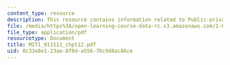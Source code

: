 ```yaml
---
content_type: resource
description: This resource contains information related to Public-private partnerships.
file: /media/https%3A/open-learning-course-data-rc.s3.amazonaws.com/1-011-project-evaluation-spring-2011/0c33e8e123ae8f0da5567bc9d8ac86ce_MIT1_011S11_chpt12.pdf
file_type: application/pdf
resourcetype: Document
title: MIT1_011S11_chpt12.pdf
uid: 0c33e8e1-23ae-8f0d-a556-7bc9d8ac86ce
---
```


